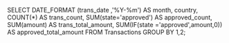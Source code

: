 SELECT DATE_FORMAT (trans_date ,'%Y-%m') AS month, country,
       COUNT(*) AS trans_count,
       SUM(state='approved') AS approved_count,
       SUM(amount) AS trans_total_amount,
       SUM(IF(state ='approved',amount,0)) AS approved_total_amount
       FROM Transactions 
       GROUP BY 1,2;
